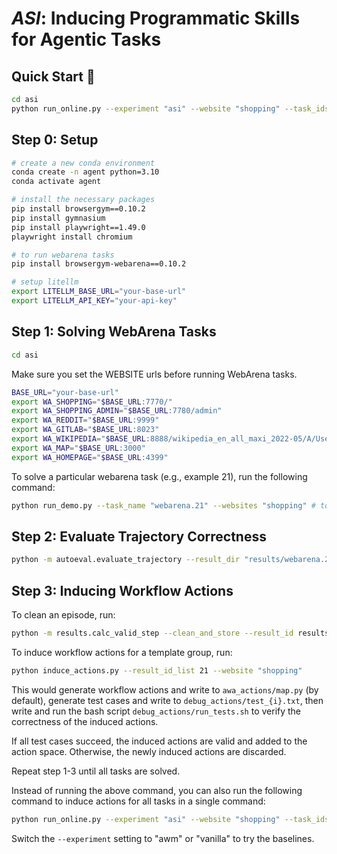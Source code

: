 # _ASI_: Inducing Programmatic Skills for Agentic Tasks

## Quick Start :rocket:

```bash
cd asi
python run_online.py --experiment "asi" --website "shopping" --task_ids "21-25"
```

## Step 0: Setup

```bash
# create a new conda environment
conda create -n agent python=3.10
conda activate agent

# install the necessary packages
pip install browsergym==0.10.2
pip install gymnasium
pip install playwright==1.49.0
playwright install chromium

# to run webarena tasks
pip install browsergym-webarena==0.10.2
```

```bash
# setup litellm
export LITELLM_BASE_URL="your-base-url"
export LITELLM_API_KEY="your-api-key"
```


## Step 1: Solving WebArena Tasks

```bash
cd asi
```

Make sure you set the WEBSITE urls before running WebArena tasks.

```bash
BASE_URL="your-base-url"
export WA_SHOPPING="$BASE_URL:7770/"
export WA_SHOPPING_ADMIN="$BASE_URL:7780/admin"
export WA_REDDIT="$BASE_URL:9999"
export WA_GITLAB="$BASE_URL:8023"
export WA_WIKIPEDIA="$BASE_URL:8888/wikipedia_en_all_maxi_2022-05/A/User:The_other_Kiwix_guy/Landing"
export WA_MAP="$BASE_URL:3000"
export WA_HOMEPAGE="$BASE_URL:4399"
```

To solve a particular webarena task (e.g., example 21), run the following command:

```bash
python run_demo.py --task_name "webarena.21" --websites "shopping" # to load website-specific induced actions
```

## Step 2: Evaluate Trajectory Correctness

```bash
python -m autoeval.evaluate_trajectory --result_dir "results/webarena.21"
```

## Step 3: Inducing Workflow Actions

To clean an episode, run:

```bash
python -m results.calc_valid_step --clean_and_store --result_id results/webarena.21
```

To induce workflow actions for a template group, run:

```bash
python induce_actions.py --result_id_list 21 --website "shopping"
```

This would generate workflow actions and write to `awa_actions/map.py` (by default), generate test cases and write to `debug_actions/test_{i}.txt`, then write and run the bash script `debug_actions/run_tests.sh` to verify the correctness of the induced actions.

If all test cases succeed, the induced actions are valid and added to the action space. Otherwise, the newly induced actions are discarded.

Repeat step 1-3 until all tasks are solved.

Instead of running the above command, you can also run the following command to induce actions for all tasks in a single command:

```bash
python run_online.py --experiment "asi" --website "shopping" --task_ids "21-25"
```

Switch the `--experiment` setting to "awm" or "vanilla" to try the baselines.
